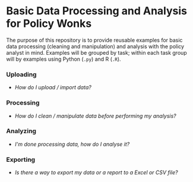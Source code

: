 # Basic Data Processing and Analysis for Policy Wonks
The purpose of this repository is to provide reusable examples for basic data processing (cleaning and manipulation) and analysis with the policy analyst in mind.  Examples will be grouped by task; within each task group will by examples using Python (`.py`) and R (`.R`).

###	Uploading
- *How do I upload / import data?*

###	Processing
- *How do I clean / manipulate data before performing my analysis?*

###	Analyzing
- *I'm done processing data, how do I analyse it?*

###	Exporting
- *Is there a way to export my data or a report to a Excel or CSV file?*
